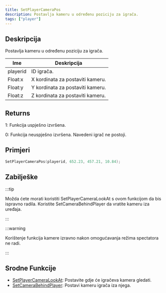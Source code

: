 ```yaml
---
title: SetPlayerCameraPos
description: Postavlja kameru u određenu poziciju za igrača.
tags: ["player"]
---
```


## Deskripcija

Postavlja kameru u određenu poziciju za igrača.

| Ime      | Deskripcija                      |
| -------- | -------------------------------- |
| playerid | ID igrača.                       |
| Float:x  | X kordinata za postaviti kameru. |
| Float:y  | Y kordinata za postaviti kameru. |
| Float:z  | Z kordinata za postaviti kameru. |

## Returns

1: Funkcija uspješno izvršena.

0: Funkcija neuspješno izvršena. Navedeni igrač ne postoji.

## Primjeri

```c
SetPlayerCameraPos(playerid, 652.23, 457.21, 10.84);
```

## Zabilješke

:::tip

Možda ćete morati koristiti SetPlayerCameraLookAt s ovom funkcijom da bis ispravno radila. Koristite SetCameraBehindPlayer da vratite kameru iza uređaja.

:::

:::warning

Korištenje funkcija kamere izravno nakon omogućavanja režima spectatora ne radi.

:::

## Srodne Funkcije

- [SetPlayerCameraLookAt](SetPlayerCameraLookAt): Postavite gdje će igračeva kamera gledati.
- [SetCameraBehindPlayer](SetCameraBehindPlayer): Postavi kameru igrača iza njega.
